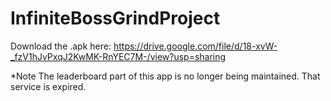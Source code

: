 # InfiniteBossGrindProject

Download the .apk here:
https://drive.google.com/file/d/18-xvW-_fzV1hJvPxqJ2KwMK-RnYEC7M-/view?usp=sharing

*Note
The leaderboard part of this app is no longer being maintained. That service is expired.
